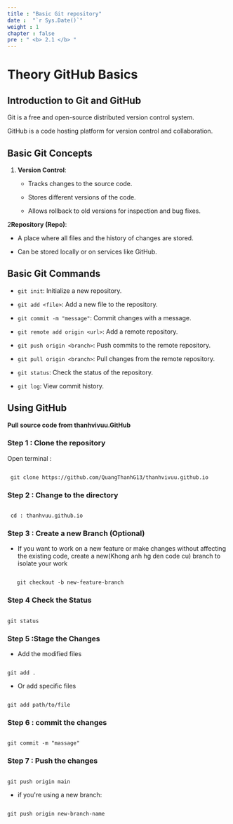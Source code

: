 ```yaml
---
title : "Basic Git repository"
date :  "`r Sys.Date()`"
weight : 1
chapter : false
pre : " <b> 2.1 </b> "
---
```


# Theory GitHub Basics


## Introduction to Git and GitHub

Git is a free and open-source distributed version control system.  

GitHub is a code hosting platform for version control and collaboration.


## Basic Git Concepts


1. **Version Control**:

   - Tracks changes to the source code.

   - Stores different versions of the code.

   - Allows rollback to old versions for inspection and bug fixes.


2**Repository (Repo)**:

   - A place where all files and the history of changes are stored.

   - Can be stored locally or on services like GitHub.



## Basic Git Commands


- `git init`: Initialize a new repository.

- `git add <file>`: Add a new file to the repository.

- `git commit -m "message"`: Commit changes with a message.

- `git remote add origin <url>`: Add a remote repository.

- `git push origin <branch>`: Push commits to the remote repository.

- `git pull origin <branch>`: Pull changes from the remote repository.

- `git status`: Check the status of the repository.

- `git log`: View commit history.


## Using GitHub

**Pull source code from thanhvivuu.GitHub**


### Step 1 : Clone the repository 

Open terminal :

```shell 

 git clone https://github.com/QuangThanhG13/thanhvivuu.github.io

 ```


### Step 2 : Change to the directory 

```shell

 cd : thanhvuu.github.io 

 ```


### Step 3 : Create a new Branch (Optional) 

  - If you want to work on a new feature or make changes without affecting the existing code, create a new(Khong anh hg den code cu) branch to isolate your work

```shell

   git checkout -b new-feature-branch

```


### Step 4 Check the Status 

```shell

git status 

```


### Step 5 :Stage the Changes 

- Add the modified files 

```shell

git add .

```

- Or add specific files

```shell

git add path/to/file

```


### Step 6 : commit the changes

```shell

git commit -m "massage"

```


### Step 7 : Push the changes

```shell

git push origin main

```

- if you're using a new branch: 

```shell

git push origin new-branch-name

```




